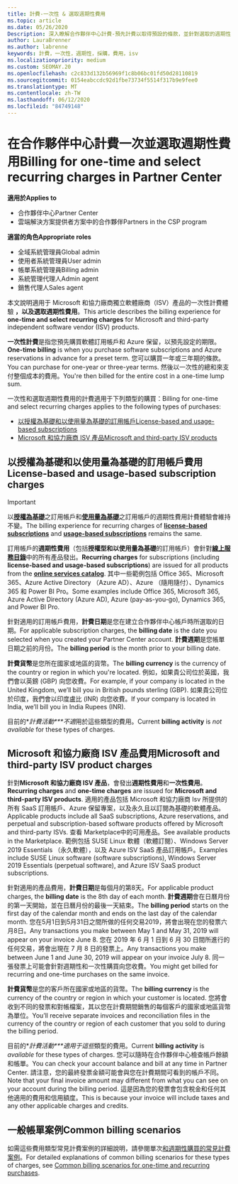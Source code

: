 ```yaml
---
title: 計費-一次性 & 選取週期性費用
ms.topic: article
ms.date: 05/26/2020
Description: 深入瞭解合作夥伴中心計費-預先計費以取得預設的條款，並針對選取的週期性費用計費。
author: LauraBrenner
ms.author: labrenne
keywords: 計費，一次性，週期性，採購，費用，isv
ms.localizationpriority: medium
ms.custom: SEOMAY.20
ms.openlocfilehash: c2c833d132b56969f1c8b06bc01fd50d28110819
ms.sourcegitcommit: 0154eabccdc92d1fbe73734f5514f317b9e9fee0
ms.translationtype: MT
ms.contentlocale: zh-TW
ms.lasthandoff: 06/12/2020
ms.locfileid: "84749148"
---
```

# <a name="billing-for-one-time-and-select-recurring-charges-in-partner-center"></a><span data-ttu-id="44599-104">在合作夥伴中心計費一次並選取週期性費用</span><span class="sxs-lookup"><span data-stu-id="44599-104">Billing for one-time and select recurring charges in Partner Center</span></span>

<span data-ttu-id="44599-105">**適用於**</span><span class="sxs-lookup"><span data-stu-id="44599-105">**Applies to**</span></span>
- <span data-ttu-id="44599-106">合作夥伴中心</span><span class="sxs-lookup"><span data-stu-id="44599-106">Partner Center</span></span>
- <span data-ttu-id="44599-107">雲端解決方案提供者方案中的合作夥伴</span><span class="sxs-lookup"><span data-stu-id="44599-107">Partners in the CSP program</span></span>

<span data-ttu-id="44599-108">**適當的角色**</span><span class="sxs-lookup"><span data-stu-id="44599-108">**Appropriate roles**</span></span>
- <span data-ttu-id="44599-109">全域系統管理員</span><span class="sxs-lookup"><span data-stu-id="44599-109">Global admin</span></span>
- <span data-ttu-id="44599-110">使用者系統管理員</span><span class="sxs-lookup"><span data-stu-id="44599-110">User admin</span></span>
- <span data-ttu-id="44599-111">帳單系統管理員</span><span class="sxs-lookup"><span data-stu-id="44599-111">Billing admin</span></span>
- <span data-ttu-id="44599-112">系統管理代理人</span><span class="sxs-lookup"><span data-stu-id="44599-112">Admin agent</span></span>
- <span data-ttu-id="44599-113">銷售代理人</span><span class="sxs-lookup"><span data-stu-id="44599-113">Sales agent</span></span>

<span data-ttu-id="44599-114">本文說明適用于 Microsoft 和協力廠商獨立軟體廠商（ISV）產品的一次性計費體驗 **，以及選取週期性費用**。</span><span class="sxs-lookup"><span data-stu-id="44599-114">This article describes the billing experience for **one-time and select recurring charges** for Microsoft and third-party independent software vendor (ISV) products.</span></span> 

<span data-ttu-id="44599-115">**一次性計費**是指您預先購買軟體訂用帳戶和 Azure 保留，以預先設定的期限。</span><span class="sxs-lookup"><span data-stu-id="44599-115">**One-time billing** is when you purchase software subscriptions and Azure reservations in advance for a preset term.</span></span> <span data-ttu-id="44599-116">您可以購買一年或三年期的條款。</span><span class="sxs-lookup"><span data-stu-id="44599-116">You can purchase for one-year or three-year terms.</span></span> <span data-ttu-id="44599-117">然後以一次性的總和來支付整個成本的費用。</span><span class="sxs-lookup"><span data-stu-id="44599-117">You're then billed for the entire cost in a one-time lump sum.</span></span>

<span data-ttu-id="44599-118">一次性和選取週期性費用的計費適用于下列類型的購買：</span><span class="sxs-lookup"><span data-stu-id="44599-118">Billing for one-time and select recurring charges applies to the following types of purchases:</span></span>

- [<span data-ttu-id="44599-119">以授權為基礎和以使用量為基礎的訂用帳戶</span><span class="sxs-lookup"><span data-stu-id="44599-119">License-based and usage-based subscriptions</span></span>](#license-based-and-usage-based-subscription-charges)
- [<span data-ttu-id="44599-120">Microsoft 和協力廠商 ISV 產品</span><span class="sxs-lookup"><span data-stu-id="44599-120">Microsoft and third-party ISV products</span></span>](#microsoft-and-third-party-isv-product-charges)

## <a name="license-based-and-usage-based-subscription-charges"></a><span data-ttu-id="44599-121">以授權為基礎和以使用量為基礎的訂用帳戶費用</span><span class="sxs-lookup"><span data-stu-id="44599-121">License-based and usage-based subscription charges</span></span>

> [!IMPORTANT]
> <span data-ttu-id="44599-122">以[**授權為基礎**](license-based-billing.md)之訂用帳戶和[**使用量為基礎**](usage-based-billing.md)之訂用帳戶的週期性費用計費體驗會維持不變。</span><span class="sxs-lookup"><span data-stu-id="44599-122">The billing experience for recurring charges of [**license-based subscriptions**](license-based-billing.md) and [**usage-based subscriptions**](usage-based-billing.md) remains the same.</span></span>

<span data-ttu-id="44599-123">訂用帳戶的**週期性費用**（包括**授權型和以使用量為基礎**的訂用帳戶）會針對[**線上服務目錄**](https://partner.microsoft.com/commerce/preferredoffers/list)中的所有產品發出。</span><span class="sxs-lookup"><span data-stu-id="44599-123">**Recurring charges** for subscriptions (including **license-based and usage-based subscriptions**) are issued for all products from the [**online services catalog**](https://partner.microsoft.com/commerce/preferredoffers/list).</span></span> <span data-ttu-id="44599-124">其中一些範例包括 Office 365、Microsoft 365、Azure Active Directory （Azure AD）、Azure （隨用隨付）、Dynamics 365 和 Power BI Pro。</span><span class="sxs-lookup"><span data-stu-id="44599-124">Some examples include Office 365, Microsoft 365, Azure Active Directory (Azure AD), Azure (pay-as-you-go), Dynamics 365, and Power BI Pro.</span></span>

<span data-ttu-id="44599-125">針對適用的訂用帳戶費用，**計費日期**是您在建立合作夥伴中心帳戶時所選取的日期。</span><span class="sxs-lookup"><span data-stu-id="44599-125">For applicable subscription charges, the **billing date** is the date you selected when you created your Partner Center account.</span></span> <span data-ttu-id="44599-126">**計費週期**是您帳單日期之前的月份。</span><span class="sxs-lookup"><span data-stu-id="44599-126">The **billing period** is the month prior to your billing date.</span></span>

<span data-ttu-id="44599-127">**計費貨幣**是您所在國家或地區的貨幣。</span><span class="sxs-lookup"><span data-stu-id="44599-127">The **billing currency** is the currency of the country or region in which you're located.</span></span> <span data-ttu-id="44599-128">例如，如果貴公司位於英國，我們會以英鎊 (GBP) 向您收費。</span><span class="sxs-lookup"><span data-stu-id="44599-128">For example, if your company is located in the United Kingdom, we’ll bill you in British pounds sterling (GBP).</span></span> <span data-ttu-id="44599-129">如果貴公司位於印度，我們會以印度盧比 (INR) 向您收費。</span><span class="sxs-lookup"><span data-stu-id="44599-129">If your company is located in India, we’ll bill you in India Rupees (INR).</span></span>

<span data-ttu-id="44599-130">目前的\**計費活動\*\*\*不適*用於這些類型的費用。</span><span class="sxs-lookup"><span data-stu-id="44599-130">Current **billing activity** is *not available* for these types of charges.</span></span>

## <a name="microsoft-and-third-party-isv-product-charges"></a><span data-ttu-id="44599-131">Microsoft 和協力廠商 ISV 產品費用</span><span class="sxs-lookup"><span data-stu-id="44599-131">Microsoft and third-party ISV product charges</span></span>

<span data-ttu-id="44599-132">針對**Microsoft 和協力廠商 ISV 產品**，會發出**週期性費用**和**一次性費用**。</span><span class="sxs-lookup"><span data-stu-id="44599-132">**Recurring charges** and **one-time charges** are issued for **Microsoft and third-party ISV products**.</span></span> <span data-ttu-id="44599-133">適用的產品包括 Microsoft 和協力廠商 Isv 所提供的所有 SaaS 訂用帳戶、Azure 保留專案，以及永久且以訂閱為基礎的軟體產品。</span><span class="sxs-lookup"><span data-stu-id="44599-133">Applicable products include all SaaS subscriptions, Azure reservations, and perpetual and subscription-based software products offered by Microsoft and third-party ISVs.</span></span> <span data-ttu-id="44599-134">查看 Marketplace中的可用產品。</span><span class="sxs-lookup"><span data-stu-id="44599-134">See available products in the Marketplace.</span></span> <span data-ttu-id="44599-135">範例包括 SUSE Linux 軟體（軟體訂閱）、Windows Server 2019 Essentials （永久軟體），以及 Azure ISV SaaS 產品訂用帳戶。</span><span class="sxs-lookup"><span data-stu-id="44599-135">Examples include SUSE Linux software (software subscriptions), Windows Server 2019 Essentials (perpetual software), and Azure ISV SaaS product subscriptions.</span></span>

<span data-ttu-id="44599-136">針對適用的產品費用，**計費日期**是每個月的第8天。</span><span class="sxs-lookup"><span data-stu-id="44599-136">For applicable product charges, the **billing date** is the 8th day of each month.</span></span> <span data-ttu-id="44599-137">**計費週期**會在日曆月份的第一天開始，並在日曆月份的最後一天結束。</span><span class="sxs-lookup"><span data-stu-id="44599-137">The **billing period** starts on the first day of the calendar month and ends on the last day of the calendar month.</span></span> <span data-ttu-id="44599-138">您在5月1日到5月31日之間所做的任何交易2019，將會出現在您的發票六月8日。</span><span class="sxs-lookup"><span data-stu-id="44599-138">Any transactions you make between May 1 and May 31, 2019 will appear on your invoice June 8.</span></span> <span data-ttu-id="44599-139">您在 2019 年 6 月 1 日到 6 月 30 日間所進行的任何交易，將會出現在 7 月 8 日的發票上。</span><span class="sxs-lookup"><span data-stu-id="44599-139">Any transactions you make between June 1 and June 30, 2019 will appear on your invoice July 8.</span></span> <span data-ttu-id="44599-140">同一張發票上可能會針對週期性和一次性購買向您收費。</span><span class="sxs-lookup"><span data-stu-id="44599-140">You might get billed for recurring and one-time purchases on the same invoice.</span></span>

<span data-ttu-id="44599-141">**計費貨幣**是您的客戶所在國家或地區的貨幣。</span><span class="sxs-lookup"><span data-stu-id="44599-141">The **billing currency** is the currency of the country or region in which your customer is located.</span></span> <span data-ttu-id="44599-142">您將會收到不同的發票和對帳檔案，其以您在計費期間銷售的每個客戶的國家或地區貨幣為單位。</span><span class="sxs-lookup"><span data-stu-id="44599-142">You’ll receive separate invoices and reconciliation files in the currency of the country or region of each customer that you sold to during the billing period.</span></span>

<span data-ttu-id="44599-143">目前的\**計費活動\*\*\*適用于這些*類型的費用。</span><span class="sxs-lookup"><span data-stu-id="44599-143">Current **billing activity** is *available* for these types of charges.</span></span> <span data-ttu-id="44599-144">您可以隨時在合作夥伴中心檢查帳戶餘額和帳單。</span><span class="sxs-lookup"><span data-stu-id="44599-144">You can check your account balance and bill at any time in Partner Center.</span></span> <span data-ttu-id="44599-145">請注意，您的最終發票金額可能會與您在計費期間可看到的帳戶不同。</span><span class="sxs-lookup"><span data-stu-id="44599-145">Note that your final invoice amount may different from what you can see on your account during the billing period.</span></span> <span data-ttu-id="44599-146">這是因為您的發票會包含稅金和任何其他適用的費用和信用額度。</span><span class="sxs-lookup"><span data-stu-id="44599-146">This is because your invoice will include taxes and any other applicable charges and credits.</span></span>

## <a name="common-billing-scenarios"></a><span data-ttu-id="44599-147">一般帳單案例</span><span class="sxs-lookup"><span data-stu-id="44599-147">Common billing scenarios</span></span>

<span data-ttu-id="44599-148">如需這些費用類型常見計費案例的詳細說明，請參閱單次[和週期性購買的常見計費案例](common-billing-scenarios-onetime-recurring.md)。</span><span class="sxs-lookup"><span data-stu-id="44599-148">For detailed explanations of common billing scenarios for these types of charges, see [Common billing scenarios for one-time and recurring purchases](common-billing-scenarios-onetime-recurring.md).</span></span>
